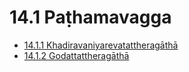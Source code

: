 # 14.1 Paṭhamavagga

* [14.1.1 Khadiravaniyarevatattheragāthā](14.1/14.1.1.md)
* [14.1.2 Godattattheragāthā](14.1/14.1.2.md)
